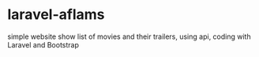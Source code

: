 # laravel-aflams
simple website show list of movies and their trailers, using api, coding with Laravel and Bootstrap
